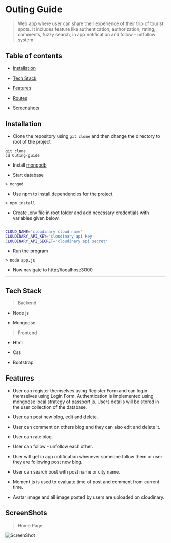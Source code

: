 
# Outing Guide

> Web app where user can share their experience of their trip of tourist spots. It includes feature like authentication, authorization, rating, comments, fuzzy search, in app notification and follow - unfollow system

  

## Table of contents

*  [Installation](#installation)

*  [Tech Stack](#tech-stack)

*  [Features](#feature)

*  [Routes](#server-routes)

*  [Screenshots](#screenshots)

  

## Installation

  


- Clone the repository using `git clone` and then change the directory to root of the project

```
git clone 
cd Outing-guide
```
- Install [mongodb](https://www.mongodb.com/)

- Start database
```
> mongod
```

- Use npm to install dependencies for the project.

```
> npm install
```

- Create .env file in root folder and add necessary credentials with variables given below.

```bash

CLOUD_NAME='cloudinary cloud name'
CLOUDINARY_API_KEY='cloudinary api key'
CLOUDINARY_API_SECRET='cloudinary api secret'

```

- Run the program 

```
> node app.js
```

- Now navigate to http://localhost:3000

***
  

## Tech Stack

> Backend

* Node js

* Mongoose

> Frontend

* Html

* Css

* Bootstrap


## Features

* User can register themselves using Register Form and can login themselves using Login Form. Authentication is implemented using mongoose local strategy of passport js. Users details will be stored in the user collection of the database.

* User can post new blog, edit and delete.

* User can comment on others blog and they can also edit and delete it.

* User can rate blog. 

* User can follow - unfollow each other.

* User will get in app notification whenever someone follow them or user they are following post new blog.

* User can search post with post name or city name.

* Moment js is used to evaluate time of post and comment from current time.

* Avatar image and all image posted by users are uploaded on cloudinary.

  

## ScreenShots

  

> Home Page

![ScreenShot](/screenshots/home.png)
